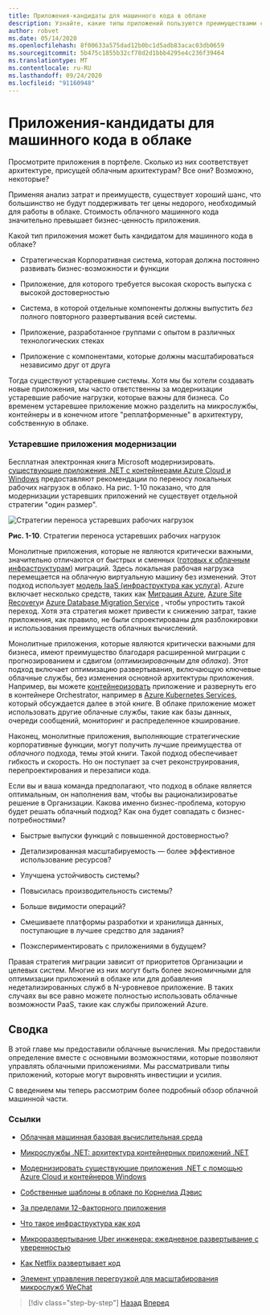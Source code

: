 ```yaml
---
title: Приложения-кандидаты для машинного кода в облаке
description: Узнайте, какие типы приложений пользуются преимуществами собственного облачного подхода.
author: robvet
ms.date: 05/14/2020
ms.openlocfilehash: 8f00633a575dad12b0bc1d5adb83acac03db0659
ms.sourcegitcommit: 5b475c1855b32cf78d2d1bbb4295e4c236f39464
ms.translationtype: MT
ms.contentlocale: ru-RU
ms.lasthandoff: 09/24/2020
ms.locfileid: "91160948"
---
```

# <a name="candidate-apps-for-cloud-native"></a>Приложения-кандидаты для машинного кода в облаке

Просмотрите приложения в портфеле. Сколько из них соответствует архитектуре, присущей облачным архитектурам? Все они? Возможно, некоторые?

Применяя анализ затрат и преимуществ, существует хороший шанс, что большинство не будут поддерживать тег цены недорого, необходимый для работы в облаке. Стоимость облачного машинного кода значительно превышает бизнес-ценность приложения.

Какой тип приложения может быть кандидатом для машинного кода в облаке?

- Стратегическая Корпоративная система, которая должна постоянно развивать бизнес-возможности и функции

- Приложение, для которого требуется высокая скорость выпуска с высокой достоверностью

- Система, в которой отдельные компоненты должны выпустить *без* полного повторного развертывания всей системы.

- Приложение, разработанное группами с опытом в различных технологических стеках

- Приложение с компонентами, которые должны масштабироваться независимо друг от друга

Тогда существуют устаревшие системы. Хотя мы бы хотели создавать новые приложения, мы часто ответственны за модернизации устаревшие рабочие нагрузки, которые важны для бизнеса. Со временем устаревшее приложение можно разделить на микрослужбы, контейнеры и в конечном итоге "реплатформенные" в архитектуру, собственную в облаке.

### <a name="modernizing-legacy-apps"></a>Устаревшие приложения модернизации

Бесплатная электронная книга Microsoft модернизировать. [существующие приложения .NET с контейнерами Azure Cloud и Windows](https://dotnet.microsoft.com/download/thank-you/modernizing-existing-net-apps-ebook) предоставляют рекомендации по переносу локальных рабочих нагрузок в облако. На рис. 1-10 показано, что для модернизации устаревших приложений не существует отдельной стратегии "один размер".

![Стратегии переноса устаревших рабочих нагрузок](./media/strategies-for-migrating-legacy-workloads.png)

**Рис. 1-10**. Стратегии переноса устаревших рабочих нагрузок

Монолитные приложения, которые не являются критически важными, значительно отличаются от быстрых и сменных ([готовых к облачным инфраструктурам](../modernize-with-azure-containers/lift-and-shift-existing-apps-azure-iaas.md)) миграций. Здесь локальная рабочая нагрузка перемещается на облачную виртуальную машину без изменений. Этот подход использует [модель IaaS (инфраструктура как услуга)](https://azure.microsoft.com/overview/what-is-iaas/). Azure включает несколько средств, таких как [Миграция Azure](https://azure.microsoft.com/services/azure-migrate/), [Azure Site Recovery](https://azure.microsoft.com/services/site-recovery/)и [Azure Database Migration Service](https://azure.microsoft.com/campaigns/database-migration/) , чтобы упростить такой переход. Хотя эта стратегия может привести к снижению затрат, такие приложения, как правило, не были спроектированы для разблокировки и использования преимуществ облачных вычислений.

Монолитные приложения, которые являются критически важными для бизнеса, имеют преимущество благодаря расширенной миграции с прогнозированием и сдвигом (*оптимизированным для облака*). Этот подход включает оптимизацию развертывания, включающую ключевые облачные службы, без изменения основной архитектуры приложения. Например, вы можете [контейнеризовать](/virtualization/windowscontainers/about/) приложение и развернуть его в контейнере Orchestrator, например в [Azure Kubernetes Services](https://azure.microsoft.com/services/kubernetes-service/), который обсуждается далее в этой книге. В облаке приложение может использовать другие облачные службы, такие как базы данных, очереди сообщений, мониторинг и распределенное кэширование.

Наконец, монолитные приложения, выполняющие стратегические корпоративные функции, могут получить лучшие преимущества от *облачного* подхода, темы этой книги. Такой подход обеспечивает гибкость и скорость. Но он поступает за счет реконструирования, перепроектирования и перезаписи кода.

Если вы и ваша команда предполагают, что подход в облаке является оптимальным, он наполнения вам, чтобы вы рационализироватье решение в Организации. Какова именно бизнес-проблема, которую будет решать облачный подход? Как она будет совпадать с бизнес-потребностями?

- Быстрые выпуски функций с повышенной достоверностью?

- Детализированная масштабируемость — более эффективное использование ресурсов?

- Улучшена устойчивость системы?

- Повысилась производительность системы?

- Больше видимости операций?

- Смешиваете платформы разработки и хранилища данных, поступающие в лучшее средство для задания?

- Поэкспериментировать с приложениями в будущем?

Правая стратегия миграции зависит от приоритетов Организации и целевых систем. Многие из них могут быть более экономичными для оптимизации приложений в облаке или для добавления недетализированных служб в N-уровневое приложение. В таких случаях вы все равно можете полностью использовать облачные возможности PaaS, такие как службы приложений Azure.

## <a name="summary"></a>Сводка

В этой главе мы предоставили облачные вычисления. Мы предоставили определение вместе с основными возможностями, которые позволяют управлять облачными приложениями. Мы рассматривали типы приложений, которые могут выровнять инвестиции и усилия.

С введением мы теперь рассмотрим более подробный обзор облачной машинной части.

### <a name="references"></a>Ссылки

- [Облачная машинная базовая вычислительная среда](https://www.cncf.io/)

- [Микрослужбы .NET: архитектура контейнерных приложений .NET](https://dotnet.microsoft.com/download/thank-you/microservices-architecture-ebook)

- [Модернизировать существующие приложения .NET с помощью Azure Cloud и контейнеров Windows](https://dotnet.microsoft.com/download/thank-you/modernizing-existing-net-apps-ebook)

- [Собственные шаблоны в облаке по Корнелиа Дэвис](https://www.manning.com/books/cloud-native-patterns)

- [За пределами 12-факторного приложения](https://content.pivotal.io/blog/beyond-the-twelve-factor-app)

- [Что такое инфраструктура как код](/azure/devops/learn/what-is-infrastructure-as-code)

- [Микроразвертывание Uber инженера: ежедневное развертывание с уверенностью](https://eng.uber.com/micro-deploy/)

- [Как Netflix развертывает код](https://www.infoq.com/news/2013/06/netflix/)

- [Элемент управления перегрузкой для масштабирования микрослужб WeChat](https://www.cs.columbia.edu/~ruigu/papers/socc18-final100.pdf)

>[!div class="step-by-step"]
>[Назад](definition.md)
>[Вперед](introduce-eshoponcontainers-reference-app.md)
